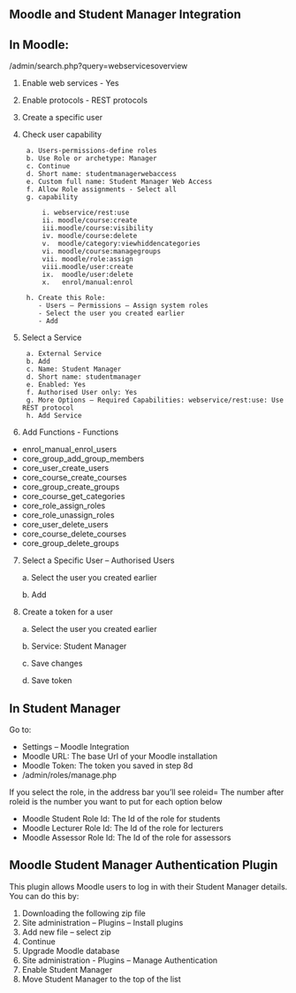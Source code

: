  ## **Moodle and Student Manager Integration**

 ## In Moodle:
/admin/search.php?query=webservicesoverview

1. Enable web services - Yes
2. Enable protocols - REST protocols
3. Create a specific user
4. Check user capability 

        a. Users-permissions-define roles
        b. Use Role or archetype: Manager
        c. Continue
        d. Short name: studentmanagerwebaccess
        e. Custom full name: Student Manager Web Access
        f. Allow Role assignments - Select all
        g. capability

            i. webservice/rest:use
            ii. moodle/course:create
            iii.moodle/course:visibility
            iv. moodle/course:delete
            v.  moodle/category:viewhiddencategories
            vi. moodle/course:managegroups
            vii. moodle/role:assign
            viii.moodle/user:create
            ix.  moodle/user:delete
            x.   enrol/manual:enrol

        h. Create this Role:
           - Users – Permissions – Assign system roles
           - Select the user you created earlier
           - Add

5. Select a Service

        a. External Service
        b. Add
        c. Name: Student Manager
        d. Short name: studentmanager
        e. Enabled: Yes
        f. Authorised User only: Yes
        g. More Options – Required Capabilities: webservice/rest:use: Use REST protocol
        h. Add Service

6. Add Functions - Functions

- enrol_manual_enrol_users
- core_group_add_group_members
- core_user_create_users
- core_course_create_courses
- core_group_create_groups
- core_course_get_categories
- core_role_assign_roles
- core_role_unassign_roles
- core_user_delete_users
- core_course_delete_courses
- core_group_delete_groups

7. Select a Specific User – Authorised Users

    a. Select the user you created earlier
    
    b. Add

8. Create a token for a user

    a. Select the user you created earlier

    b. Service: Student Manager

    c. Save changes

    d. Save token

## **In Student Manager**

Go to: 

- Settings – Moodle Integration
- Moodle URL: The base Url of your Moodle installation
- Moodle Token: The token you saved in step 8d
- /admin/roles/manage.php

If you select the role, in the address bar you’ll see roleid= 
The number after roleid is the number you want to put for each option below

- Moodle Student Role Id: The Id of the role for students
- Moodle Lecturer Role Id: The Id of the role for lecturers
- Moodle Assessor Role Id: The Id of the role for assessors

## **Moodle Student Manager Authentication Plugin**

This plugin allows Moodle users to log in with their Student Manager details. You can do this by:

1. Downloading the following zip file
2. Site administration – Plugins – Install plugins
3. Add new file – select zip
4. Continue
5. Upgrade Moodle database
7. Site administration - Plugins – Manage Authentication
8. Enable Student Manager
9. Move Student Manager to the top of the list


















